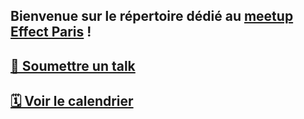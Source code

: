 ## Bienvenue sur le répertoire dédié au [meetup Effect Paris](https://www.meetup.com/fr-FR/effect-paris) !

## [🎤 Soumettre un talk](https://github.com/evryg-org/effect-paris/issues/new)
## [🗓️ Voir le calendrier](https://www.meetup.com/fr-FR/effect-paris/events)